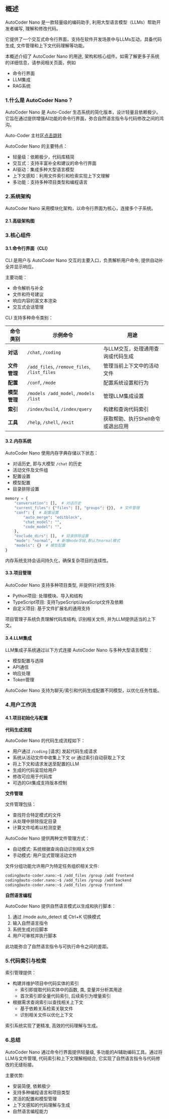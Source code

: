 ## 概述

AutoCoder Nano 是一款轻量级的编码助手, 利用大型语言模型（LLMs）帮助开发者编写, 理解和修改代码。

它提供了一个交互式命令行界面，支持在软件开发场景中与LLMs互动，具备代码生成, 文件管理和上下文代码理解等功能。

本概述介绍了 AutoCoder Nano 的用途, 架构和核心组件。如需了解更多子系统的详细信息，请参阅相关页面，例如

- 命令行界面
- LLM集成
- RAG系统

### 1.什么是 AutoCoder Nano？

AutoCoder Nano 是 Auto-Coder 生态系统的简化版本，设计轻量且依赖极少。它旨在通过提供增强AI功能的命令行界面，弥合自然语言指令与代码修改之间的鸿沟。
 
Auto-Coder 主社区[点击跳转](https://github.com/allwefantasy/auto-coder)

AutoCoder Nano 的主要特点：

- 轻量级：依赖极少，代码库精简 
- 交互式：支持丰富补全和建议的命令行界面 
- AI驱动：集成多种大型语言模型 
- 上下文感知：利用文件索引和检索实现上下文理解 
- 多功能：支持多种项目类型和编程语言

### 2.系统架构

AutoCoder Nano 采用模块化架构，以命令行界面为核心，连接多个子系统。

#### 2.1.高级架构图

### 3.核心组件

#### 3.1.命令行界面（CLI）

CLI 是用户与 AutoCoder Nano 交互的主要入口，负责解析用户命令, 提供自动补全并显示响应。

主要功能：

- 命令解析与补全 
- 文件和符号建议 
- 响应内容的富文本渲染 
- 交互式会话管理

CLI 支持多种命令类别：

| 命令类别     | 示例命令                                         | 用途                  |
|----------|----------------------------------------------|---------------------|
| **对话**   | `/chat`, `/coding`                           | 与LLM交互，处理通用查询或代码生成  |
| **文件管理** | `/add_files`, `/remove_files`, `/list_files` | 管理当前上下文中的活动文件       |
| **配置**   | `/conf`, `/mode`                             | 配置系统设置和行为           |
| **模型管理** | `/models /add_model`, `/models /list`        | 管理LLM集成设置           |
| **索引**   | `/index/build`, `/index/query`               | 构建和查询代码索引           |
| **工具**   | `/help`, `/shell`, `/exit`                   | 获取帮助、执行Shell命令或退出应用 |


#### 3.2.内存系统

AutoCoder Nano 使用内存字典存储以下状态：

- 对话历史, 即与大模型 `/chat` 的历史
- 活动文件及文件组 
- 配置设置 
- 模型配置 
- 目录排除设置

```python
memory = {
    "conversation": [],  # 对话历史
    "current_files": {"files": [], "groups": {}},  # 文件管理
    "conf": {  # 配置设置
        "auto_merge": "editblock",
        "chat_model": "",
        "code_model": "",
    },
    "exclude_dirs": [],  # 目录排除设置
    "mode": "normal",  # 新增mode字段,默认为normal模式
    "models": {}  # 模型配置 
}
```

内存系统支持会话间持久化，确保复杂项目的连续性。


#### 3.3.项目管理

AutoCoder Nano 支持多种项目类型, 并提供针对性支持:

- Python项目: 处理模块、导入和结构 
- TypeScript项目: 支持TypeScript/JavaScript文件及依赖 
- 自定义项目: 基于文件扩展名的通用支持

项目管理子系统负责理解代码库结构, 识别相关文件, 并为LLM提供适当的上下文。

#### 3.4.LLM集成

LLM集成子系统通过以下方式连接 AutoCoder Nano 与多种大型语言模型：

- 模型配置与选择 
- API通信 
- 响应处理 
- Token管理

AutoCoder Nano 支持为聊天/索引和代码生成配置不同模型，以优化任务性能。


### 4.用户工作流

#### 4.1.项目初始化与配置

**代码生成流程**

AutoCoder Nano 的代码生成流程如下：

- 用户通过 `/coding` [请求] 发起代码生成请求 
- 系统从活动文件中收集上下文 or 通过索引自动获取上下文
- 将上下文和请求发送至配置的LLM 
- 生成的代码呈现给用户 
- 修改可应用于代码库 
- 可选的Git集成支持版本控制

**文件管理**

文件管理包括：

- 查找符合特定模式的文件 
- 从处理中排除指定目录 
- 计算文件哈希以检测变更

AutoCoder Nano 提供两种文件管理方式：

- 自动模式: 系统根据查询自动识别相关文件 
- 手动模式: 用户显式管理活动文件

文件分组功能允许用户为特定任务组织相关文件:

```bash
coding@auto-coder.nano:~$ /add_files /group /add frontend  
coding@auto-coder.nano:~$ /add_files /group /add backend  
coding@auto-coder.nano:~$ /add_files /group frontend  
```

**自然语言编程**

AutoCoder Nano 提供自然语言模式以生成和执行脚本：

1. 通过 /mode auto_detect 或 Ctrl+K 切换模式 
2. 输入自然语言指令 
3. 系统生成对应脚本 
4. 用户可审核并执行脚本

此功能弥合了自然语言指令与可执行命令之间的差距。


### 5.代码索引与检索

索引管理提供：

- 构建并维护项目中代码实体的索引 
  - 索引即提取代码实体中的函数, 类, 变量并分析其用途
  - 首次索引即全量代码索引, 后续索引为增量索引
- 根据需求查询索引以查找相关上下文
  - 基于依赖关系检索关联文件
  - 识别相关文件以优化上下文

索引系统实现了更精准, 高效的代码理解与生成。


### 6.总结

AutoCoder Nano 通过命令行界面提供轻量级, 多功能的AI辅助编码工具。通过将LLM与文件管理, 代码索引和上下文理解相结合, 它实现了自然语言指令与代码修改的无缝衔接。

主要优势:

- 安装简便, 依赖极少 
- 支持多种编程语言和项目类型 
- 灵活的配置和模型管理 
- 上下文感知的代码理解与生成 
- 自然语言编程能力
